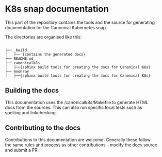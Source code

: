 # K8s snap documentation

This part of the repository contains the tools and the source for generating
documentation for the Canonical Kubernetes snap.

The directories are organised like this:

```

├── _build
│   ├── {contains the generated docs}
├── README.md
├── canonicalk8s
│   ├──{sphinx build tools for creating the docs for Canonical K8s}
├── moonray
│   ├──{sphinx build tools for creating the docs for Canonical K8s}
```

## Building the docs

This documentation uses the /canonicalk8s/Makefile to generate HTML docs from
the sources. This can also run specific local tests such as spelling and
linkchecking.

## Contributing to the docs

Contributions to this documentation are welcome. Generally these follow the
same rules and process as other contributions - modify the docs source and
submit a PR.
